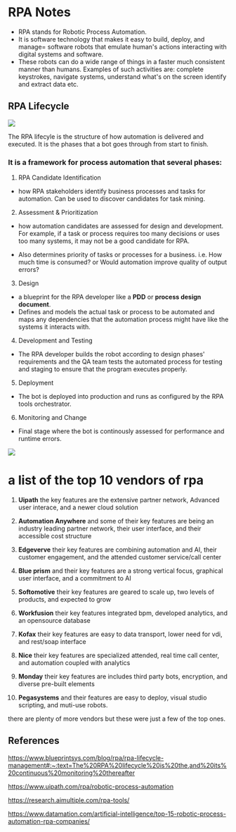 # RPA  Notes

+ RPA stands for Robotic Process Automation.
+ It is software technology that makes it easy to build, deploy, and manage= software robots that emulate human's actions interacting with digital systems and software. 
+ These robots can do a wide range of things in a faster much consistent manner than humans. Examples of such activities are: complete keystrokes, navigate systems, understand what's on the screen identify and extract data etc. 

## RPA Lifecycle

![](https://intellipaat.com/mediaFiles/2019/04/Life-Cycle-of-RPA.png)

The RPA lifecyle is the structure of how automation is delivered and executed. It is the phases that a bot goes through from start to finish.

### It is a framework for process automation that several phases:

1. RPA Candidate Identification 
* how RPA stakeholders identify business processes and tasks for automation. Can be used to discover candidates for task mining.

2. Assessment & Prioritization 

* how automation candidates are assessed for design and development. For example, if a task or process requires too many decisions or uses too many systems, it may not be a good candidate for RPA.

* Also determines priority of tasks or processes for a business. i.e. How much time is consumed? or Would automation improve quality of output errors?

3. Design 

* a blueprint for the RPA developer like a **PDD** or **process design document**.
* Defines and models the actual task or process to be automated and maps any dependencies that the automation process might have like the systems it interacts with.

4. Development and Testing

* The RPA developer builds the robot according to design phases' requirements and the QA team tests the automated process for testing and staging to ensure that the program executes properly.

5. Deployment

* The bot is deployed into production and runs as configured by the RPA tools orchestrator.

6. Monitoring and Change

* Final stage where the bot is continously assessed for performance and runtime errors.

![](http://datamation.com/wp-content/uploads/2020/12/top-15-robotic-process-automation-rpa-companies_5fce9b19ec985.png)

# a list of the top 10 vendors of rpa

1.  **Uipath** the key features are the extensive partner network, Advanced user interace, and a newer cloud solution

2. **Automation Anywhere** and some of their key features are being an industry leading partner network, their user interface, and their accessible cost structure

3. **Edgeverve** their key features are combining automation and AI, their customer engagement, and the attended customer service/call center

4. **Blue prism** and their key features are a strong vertical focus, graphical user interface, and a commitment to AI

5. **Softomotive** their key features are geared to scale up, two levels of products, and expected to grow

6. **Workfusion** their key features integrated bpm, developed analytics, and an opensource database

7. **Kofax** their key features are easy to data transport, lower need for vdi, and rest/soap interface

8. **Nice** their key features are specialized attended, real time call center, and automation coupled with analytics

9. **Monday** their key features are includes third party bots, encryption, and diverse pre-built elements

10. **Pegasystems** and their features are easy to deploy, visual studio scripting, and muti-use robots.


there are plenty of more vendors but these were just a few of the top ones.


## References

https://www.blueprintsys.com/blog/rpa/rpa-lifecycle-management#:~:text=The%20RPA%20lifecycle%20is%20the,and%20its%20continuous%20monitoring%20thereafter

https://www.uipath.com/rpa/robotic-process-automation

https://research.aimultiple.com/rpa-tools/

https://www.datamation.com/artificial-intelligence/top-15-robotic-process-automation-rpa-companies/

